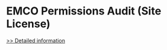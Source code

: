 # EMCO Permissions Audit (Site License)
[>> Detailed information](https://secure.shareit.com/shareit/product.html?productid=300072319&affiliateid=200057808)